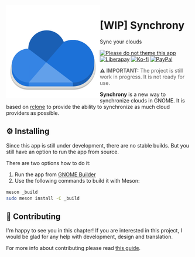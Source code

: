 <img alt="Synchrony" src="data/icons/app.drey.Synchrony.svg" align="left">

# [WIP] Synchrony

Sync your clouds

[![Please do not theme this app](https://stopthemingmy.app/badge.svg)](https://stopthemingmy.app)
[![Liberapay](https://img.shields.io/badge/Liberapay-Donate-F6C915?logo=liberapay)](https://liberapay.com/pervoj)
[![Ko-fi](https://img.shields.io/badge/Ko--fi-Donate-FF5E5B?logo=kofi)](https://ko-fi.com/pervoj)
[![PayPal](https://img.shields.io/badge/PayPal-Donate-00457C?logo=paypal)](https://www.paypal.com/donate/?hosted_button_id=7P3BD55QX6B9J)

> **⚠️ IMPORTANT:** The project is still work in progress.
> It is not ready for use.

**Synchrony** is a new way to synchronize clouds in GNOME.
It is based on [rclone](https://rclone.org/) to provide the ability
to synchronize as much cloud providers as possible.

## ⚙️ Installing

Since this app is still under development, there are no stable builds. But you
still have an option to run the app from source.

There are two options how to do it:

1. Run the app from [GNOME Builder](https://flathub.org/apps/details/org.gnome.Builder)
2. Use the following commands to build it with Meson:

```sh
meson _build
sudo meson install -C _build
```

## 👥 Contributing

I'm happy to see you in this chapter! If you are interested in this project,
I would be glad for any help with development, design and translation.

For more info about contributing please read [this guide](CONTRIBUTING.md).
